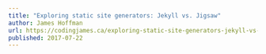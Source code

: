 ```yaml
---
title: "Exploring static site generators: Jekyll vs. Jigsaw"
author: James Hoffman
url: https://codingjames.ca/exploring-static-site-generators-jekyll-vs-jigsaw/
published: 2017-07-22
---
```

